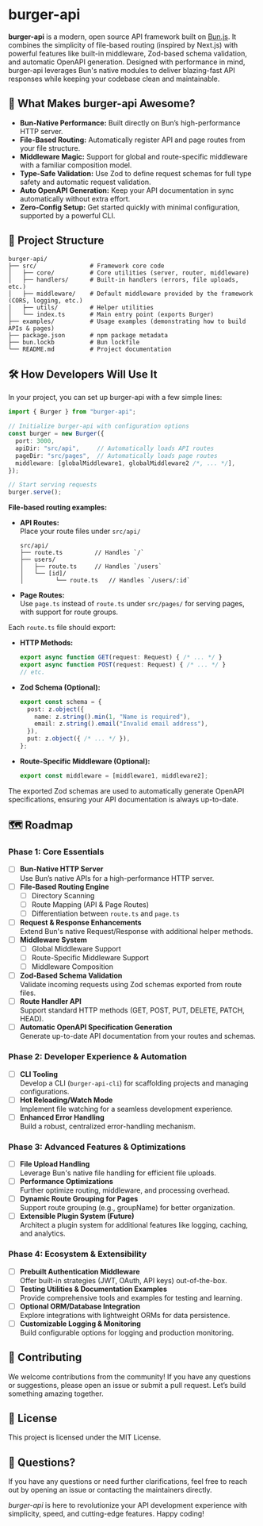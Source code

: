 # burger-api

**burger-api** is a modern, open source API framework built on [Bun.js](https://bun.sh). It combines the simplicity of file-based routing (inspired by Next.js) with powerful features like built-in middleware, Zod-based schema validation, and automatic OpenAPI generation. Designed with performance in mind, burger-api leverages Bun's native modules to deliver blazing-fast API responses while keeping your codebase clean and maintainable.


## 🚀 What Makes burger-api Awesome?

- **Bun-Native Performance:** Built directly on Bun’s high-performance HTTP server.
- **File-Based Routing:** Automatically register API and page routes from your file structure.
- **Middleware Magic:** Support for global and route-specific middleware with a familiar composition model.
- **Type-Safe Validation:** Use Zod to define request schemas for full type safety and automatic request validation.
- **Auto OpenAPI Generation:** Keep your API documentation in sync automatically without extra effort.
- **Zero-Config Setup:** Get started quickly with minimal configuration, supported by a powerful CLI.


## 📂 Project Structure

```
burger-api/
├── src/               # Framework core code
│   ├── core/          # Core utilities (server, router, middleware)
│   ├── handlers/      # Built-in handlers (errors, file uploads, etc.)
│   ├── middleware/    # Default middleware provided by the framework (CORS, logging, etc.)
│   ├── utils/         # Helper utilities
│   └── index.ts       # Main entry point (exports Burger)
├── examples/          # Usage examples (demonstrating how to build APIs & pages)
├── package.json       # npm package metadata
├── bun.lockb          # Bun lockfile
└── README.md          # Project documentation
```


## 🛠️ How Developers Will Use It

In your project, you can set up burger-api with a few simple lines:

```ts
import { Burger } from "burger-api";

// Initialize burger-api with configuration options
const burger = new Burger({
  port: 3000,
  apiDir: "src/api",     // Automatically loads API routes
  pageDir: "src/pages",  // Automatically loads page routes
  middleware: [globalMiddleware1, globalMiddleware2 /*, ... */],
});

// Start serving requests
burger.serve();
```

**File-based routing examples:**

- **API Routes:**  
  Place your route files under `src/api/`  
  ```
  src/api/
  ├── route.ts         // Handles `/`
  ├── users/
  │   ├── route.ts     // Handles `/users`
  │   └── [id]/
  │         └── route.ts   // Handles `/users/:id`
  ```
- **Page Routes:**  
  Use `page.ts` instead of `route.ts` under `src/pages/` for serving pages, with support for route groups.

Each `route.ts` file should export:

- **HTTP Methods:**  
  ```ts
  export async function GET(request: Request) { /* ... */ }
  export async function POST(request: Request) { /* ... */ }
  // etc.
  ```
- **Zod Schema (Optional):**  
  ```ts
  export const schema = {
    post: z.object({
      name: z.string().min(1, "Name is required"),
      email: z.string().email("Invalid email address"),
    }),
    put: z.object({ /* ... */ }),
  };
  ```
- **Route-Specific Middleware (Optional):**  
  ```ts
  export const middleware = [middleware1, middleware2];
  ```

The exported Zod schemas are used to automatically generate OpenAPI specifications, ensuring your API documentation is always up-to-date.


## 🗺️ Roadmap

### **Phase 1: Core Essentials**
- [ ] **Bun-Native HTTP Server**  
  Use Bun’s native APIs for a high-performance HTTP server.
- [ ] **File-Based Routing Engine**  
  - [ ] Directory Scanning  
  - [ ] Route Mapping (API & Page Routes)
  - [ ] Differentiation between `route.ts` and `page.ts`
- [ ] **Request & Response Enhancements**  
  Extend Bun's native Request/Response with additional helper methods.
- [ ] **Middleware System**  
  - [ ] Global Middleware Support  
  - [ ] Route-Specific Middleware Support  
  - [ ] Middleware Composition
- [ ] **Zod-Based Schema Validation**  
  Validate incoming requests using Zod schemas exported from route files.
- [ ] **Route Handler API**  
  Support standard HTTP methods (GET, POST, PUT, DELETE, PATCH, HEAD).
- [ ] **Automatic OpenAPI Specification Generation**  
  Generate up-to-date API documentation from your routes and schemas.

### **Phase 2: Developer Experience & Automation**
- [ ] **CLI Tooling**  
  Develop a CLI (`burger-api-cli`) for scaffolding projects and managing configurations.
- [ ] **Hot Reloading/Watch Mode**  
  Implement file watching for a seamless development experience.
- [ ] **Enhanced Error Handling**  
  Build a robust, centralized error-handling mechanism.

### **Phase 3: Advanced Features & Optimizations**
- [ ] **File Upload Handling**  
  Leverage Bun's native file handling for efficient file uploads.
- [ ] **Performance Optimizations**  
  Further optimize routing, middleware, and processing overhead.
- [ ] **Dynamic Route Grouping for Pages**  
  Support route grouping (e.g., groupName) for better organization.
- [ ] **Extensible Plugin System (Future)**  
  Architect a plugin system for additional features like logging, caching, and analytics.

### **Phase 4: Ecosystem & Extensibility**
- [ ] **Prebuilt Authentication Middleware**  
  Offer built-in strategies (JWT, OAuth, API keys) out-of-the-box.
- [ ] **Testing Utilities & Documentation Examples**  
  Provide comprehensive tools and examples for testing and learning.
- [ ] **Optional ORM/Database Integration**  
  Explore integrations with lightweight ORMs for data persistence.
- [ ] **Customizable Logging & Monitoring**  
  Build configurable options for logging and production monitoring.

## 🤝 Contributing

We welcome contributions from the community! If you have any questions or suggestions, please open an issue or submit a pull request. Let’s build something amazing together.

## 📄 License

This project is licensed under the MIT License.

## 💬 Questions?

If you have any questions or need further clarifications, feel free to reach out by opening an issue or contacting the maintainers directly.


*burger-api* is here to revolutionize your API development experience with simplicity, speed, and cutting-edge features. Happy coding!
